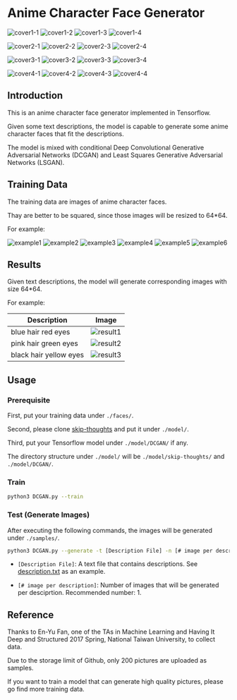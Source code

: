 # Anime Character Face Generator

![cover1-1](https://github.com/benliaowc/anime_face/blob/master/faces/0.jpg)
![cover1-2](https://github.com/benliaowc/anime_face/blob/master/faces/2.jpg)
![cover1-3](https://github.com/benliaowc/anime_face/blob/master/faces/3.jpg)
![cover1-4](https://github.com/benliaowc/anime_face/blob/master/faces/4.jpg)

![cover2-1](https://github.com/benliaowc/anime_face/blob/master/faces/5.jpg)
![cover2-2](https://github.com/benliaowc/anime_face/blob/master/faces/6.jpg)
![cover2-3](https://github.com/benliaowc/anime_face/blob/master/faces/7.jpg)
![cover2-4](https://github.com/benliaowc/anime_face/blob/master/faces/8.jpg)

![cover3-1](https://github.com/benliaowc/anime_face/blob/master/faces/9.jpg)
![cover3-2](https://github.com/benliaowc/anime_face/blob/master/faces/10.jpg)
![cover3-3](https://github.com/benliaowc/anime_face/blob/master/faces/11.jpg)
![cover3-4](https://github.com/benliaowc/anime_face/blob/master/faces/12.jpg)

![cover4-1](https://github.com/benliaowc/anime_face/blob/master/faces/13.jpg)
![cover4-2](https://github.com/benliaowc/anime_face/blob/master/faces/15.jpg)
![cover4-3](https://github.com/benliaowc/anime_face/blob/master/faces/16.jpg)
![cover4-4](https://github.com/benliaowc/anime_face/blob/master/faces/18.jpg)

## Introduction

This is an anime character face generator implemented in Tensorflow.

Given some text descriptions, the model is capable to generate some anime character faces that fit the descriptions.

The model is mixed with conditional Deep Convolutional Generative Adversarial Networks (DCGAN) and Least Squares Generative Adversarial Networks (LSGAN).

## Training Data

The training data are images of anime character faces.

Thay are better to be squared, since those images will be resized to 64*64.

For example:

![example1](https://github.com/benliaowc/anime_face/blob/master/faces/63.jpg)
![example2](https://github.com/benliaowc/anime_face/blob/master/faces/68.jpg)
![example3](https://github.com/benliaowc/anime_face/blob/master/faces/73.jpg)
![example4](https://github.com/benliaowc/anime_face/blob/master/faces/83.jpg)
![example5](https://github.com/benliaowc/anime_face/blob/master/faces/110.jpg)
![example6](https://github.com/benliaowc/anime_face/blob/master/faces/184.jpg)

## Results

Given text descriptions, the model will generate corresponding images with size 64*64.

For example:

|    Description    | Image |
| ---------- | --- |
| blue hair red eyes |  ![result1](https://github.com/benliaowc/anime_face/blob/master/samples/sample_1_1.jpg) |
| pink hair green eyes|  ![result2](https://github.com/benliaowc/anime_face/blob/master/samples/sample_2_1.jpg) |
| black hair yellow eyes |  ![result3](https://github.com/benliaowc/anime_face/blob/master/samples/sample_3_1.jpg) |

## Usage

### Prerequisite

First, put your training data under `./faces/`.

Second, please clone [skip-thoughts](https://github.com/ryankiros/skip-thoughts) and put it under `./model/`.

Third, put your Tensorflow model under `./model/DCGAN/` if any.

The directory structure under `./model/` will be `./model/skip-thoughts/` and `./model/DCGAN/`.

### Train

```bash
python3 DCGAN.py --train
```

### Test (Generate Images)

After executing the following commands, the images will be generated under `./samples/`.

```bash
python3 DCGAN.py --generate -t [Description File] -n [# image per description]
```

* `[Description File]`: A text file that contains descriptions. See [description.txt](https://github.com/benliaowc/anime_face/blob/master/description.txt) as an example.

* `[# image per description]`: Number of images that will be generated per desciprtion. Recommended number: 1.

## Reference

Thanks to En-Yu Fan, one of the TAs in Machine Learning and Having It Deep and Structured 2017 Spring, National Taiwan University, to collect data.

Due to the storage limit of Github, only 200 pictures are uploaded as samples.

If you want to train a model that can generate high quality pictures, please go find more training data.
